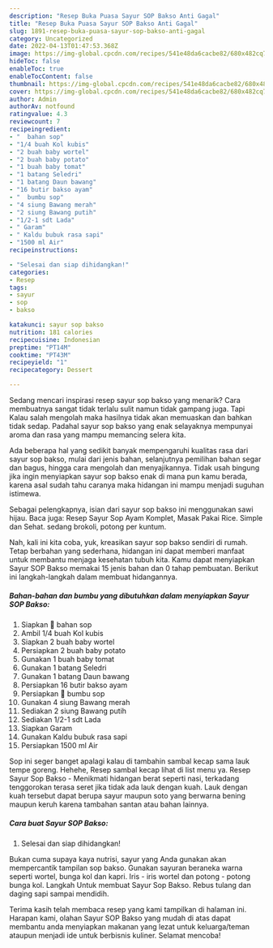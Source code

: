 ```yaml
---
description: "Resep Buka Puasa Sayur SOP Bakso Anti Gagal"
title: "Resep Buka Puasa Sayur SOP Bakso Anti Gagal"
slug: 1891-resep-buka-puasa-sayur-sop-bakso-anti-gagal
category: Uncategorized
date: 2022-04-13T01:47:53.368Z
image: https://img-global.cpcdn.com/recipes/541e48da6cacbe82/680x482cq70/sayur-sop-bakso-foto-resep-utama.jpg
hideToc: false
enableToc: true
enableTocContent: false
thumbnail: https://img-global.cpcdn.com/recipes/541e48da6cacbe82/680x482cq70/sayur-sop-bakso-foto-resep-utama.jpg
cover: https://img-global.cpcdn.com/recipes/541e48da6cacbe82/680x482cq70/sayur-sop-bakso-foto-resep-utama.jpg
author: Admin
authorAv: notfound
ratingvalue: 4.3
reviewcount: 7
recipeingredient:
- "  bahan sop"
- "1/4 buah Kol kubis"
- "2 buah baby wortel"
- "2 buah baby potato"
- "1 buah baby tomat"
- "1 batang Seledri"
- "1 batang Daun bawang"
- "16 butir bakso ayam"
- "  bumbu sop"
- "4 siung Bawang merah"
- "2 siung Bawang putih"
- "1/2-1 sdt Lada"
- " Garam"
- " Kaldu bubuk rasa sapi"
- "1500 ml Air"
recipeinstructions:

- "Selesai dan siap dihidangkan!"
categories:
- Resep
tags:
- sayur
- sop
- bakso

katakunci: sayur sop bakso 
nutrition: 181 calories
recipecuisine: Indonesian
preptime: "PT14M"
cooktime: "PT43M"
recipeyield: "1"
recipecategory: Dessert

---
```



Sedang mencari inspirasi resep sayur sop bakso yang menarik? Cara membuatnya sangat tidak terlalu sulit namun tidak gampang juga. Tapi Kalau salah mengolah maka hasilnya tidak akan memuaskan dan bahkan tidak sedap. Padahal sayur sop bakso yang enak selayaknya mempunyai aroma dan rasa yang mampu memancing selera kita.


Ada beberapa hal yang sedikit banyak mempengaruhi kualitas rasa dari sayur sop bakso, mulai dari jenis bahan, selanjutnya pemilihan bahan segar dan bagus, hingga cara mengolah dan menyajikannya. Tidak usah bingung jika ingin menyiapkan sayur sop bakso enak di mana pun kamu berada, karena asal sudah tahu caranya maka hidangan ini mampu menjadi suguhan istimewa.

Sebagai pelengkapnya, isian dari sayur sop bakso ini menggunakan sawi hijau. Baca juga: Resep Sayur Sop Ayam Komplet, Masak Pakai Rice. Simple dan Sehat. sedang brokoli, potong per kuntum.


Nah, kali ini kita coba, yuk, kreasikan sayur sop bakso sendiri di rumah. Tetap berbahan yang sederhana, hidangan ini dapat memberi manfaat untuk membantu menjaga kesehatan tubuh kita. Kamu dapat menyiapkan Sayur SOP Bakso memakai 15 jenis bahan dan 0 tahap pembuatan. Berikut ini langkah-langkah dalam membuat hidangannya.

<!--inarticleads1-->

##### Bahan-bahan dan bumbu yang dibutuhkan dalam menyiapkan Sayur SOP Bakso:

1. Siapkan  🍁 bahan sop
1. Ambil 1/4 buah Kol kubis
1. Siapkan 2 buah baby wortel
1. Persiapkan 2 buah baby potato
1. Gunakan 1 buah baby tomat
1. Gunakan 1 batang Seledri
1. Gunakan 1 batang Daun bawang
1. Persiapkan 16 butir bakso ayam
1. Persiapkan  🍁 bumbu sop
1. Gunakan 4 siung Bawang merah
1. Sediakan 2 siung Bawang putih
1. Sediakan 1/2-1 sdt Lada
1. Siapkan  Garam
1. Gunakan  Kaldu bubuk rasa sapi
1. Persiapkan 1500 ml Air


Sop ini seger banget apalagi kalau di tambahin sambal kecap sama lauk tempe goreng. Hehehe, Resep sambal kecap lihat di list menu ya. Resep Sayur Sop Bakso - Menikmati hidangan berat seperti nasi, terkadang tenggorokan terasa seret jika tidak ada lauk dengan kuah. Lauk dengan kuah tersebut dapat berupa sayur maupun soto yang berwarna bening maupun keruh karena tambahan santan atau bahan lainnya. 

<!--inarticleads2-->

##### Cara buat Sayur SOP Bakso:


1. Selesai dan siap dihidangkan!

Bukan cuma supaya kaya nutrisi, sayur yang Anda gunakan akan mempercantik tampilan sop bakso. Gunakan sayuran beraneka warna seperti wortel, bunga kol dan kapri. Iris - iris wortel dan potong - potong bunga kol. Langkah Untuk membuat Sayur Sop Bakso. Rebus tulang dan daging sapi sampai mendidih. 

Terima kasih telah membaca resep yang kami tampilkan di halaman ini. Harapan kami, olahan Sayur SOP Bakso yang mudah di atas dapat membantu anda menyiapkan makanan yang lezat untuk keluarga/teman ataupun menjadi ide untuk berbisnis kuliner. Selamat mencoba!
